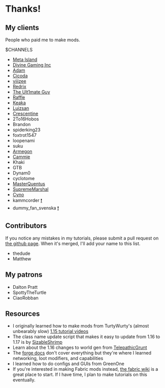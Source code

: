 # Thanks!

## My clients

People who paid me to make mods. 

\$CHANNELS

- [Meta Island](https://meta-island.io)
- [Divine Gaming Inc](http://divine-gaming.com/)
- [Adam](https://www.curseforge.com/members/adam98991/projects)
- [Cicoda](https://www.curseforge.com/members/cicoda/projects)
- [viiizee](https://www.curseforge.com/members/shmoopsie/projects)
- [Redrix](https://www.curseforge.com/members/redrixttv/projects)
- [The Ult1mate Guy](https://www.curseforge.com/members/theu1t1mateguy/projects)
- [Raffle](https://www.curseforge.com/members/raffle0/projects)
- [Keaka](https://discord.gg/uUwCwZFR6v)
- [Luizsan](https://www.curseforge.com/members/luizsanq/projects)
- [Crescentine](https://www.curseforge.com/members/crescprince/projects)
- 2To16Hobos
- Brandon
- spiderking23
- foxtrot1547
- loopenami
- suku
- [Armegon](https://www.youtube.com/Armegon)
- [Cammie](https://github.com/CammiePone)
- Khaki
- GTB
- Dynam0
- cyclotome
- [MasterQuentus](https://github.com/MasterQuentus)
- [SupremeMarshal](https://github.com/SupremeMarshal)
- [Cyno](https://github.com/CYNO-MC)
- kammcorder [❗️](/bad-clients)
- dummy_fan_svenska [❗️](/bad-clients)

## Contributors 

If you notice any mistakes in my tutorials, please submit a pull request on [the github page](https://github.com/LukeGrahamLandryMC/modding-tutorials). When it's merged, I'll add your name to this list. 

- thedude
- Matthew

## My patrons

- Dalton Pratt
- SpottyTheTurtle
- CiaoRobban

## Resources

- I originally learned how to make mods from TurtyWurty's (almost unbearably slow) [1.15 tutorial videos](https://www.youtube.com/playlist?list=PLaevjqy3XufYmltqo0eQusnkKVN7MpTUe)
- The class name update script that makes it easy to update from 1.16 to 1.17 is by [SizableShrimp](https://github.com/SizableShrimp)
- Learn about the 1.16 changes to world gen from [TelepathicGrunt](https://github.com/TelepathicGrunt)
- The [forge docs](https://mcforge.readthedocs.io/en/1.16.x/) don't cover everything but they're where I learned networking, loot modifiers, and capabilities
- I learned how to do configs and GUIs from GreenOne
- If you're interested in making Fabric mods instead, [the fabric wiki](https://fabricmc.net/wiki) is a great place to start. If I have time, I plan to make tutorials on this eventually. 
